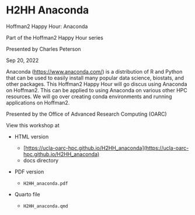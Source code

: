 # H2HH Anaconda

Hoffman2 Happy Hour: Anaconda

Part of the Hoffman2 Happy Hour series

Presented by Charles Peterson

Sep 20, 2022

Anaconda (https://www.anaconda.com/) is a distribution of R and Python that can be used to easily install many popular data science, biostats, and other packages. This Hoffman2 Happy Hour will go discus using Anaconda on Hoffman2. This can be applied to using Anaconda on various other HPC resources. We will go over creating conda environments and running applications on Hoffman2. 

Presented by the Office of Advanced Research Computing (OARC)

View this workshop at

- HTML version 
  - [https://ucla-oarc-hpc.github.io/H2HH_anaconda](https://ucla-oarc-hpc.github.io/H2HH_anaconda) 
  - docs directory

- PDF version 
  - `H2HH_anaconda.pdf`

- Quarto file 
  - `H2HH_anaconda.qmd`

